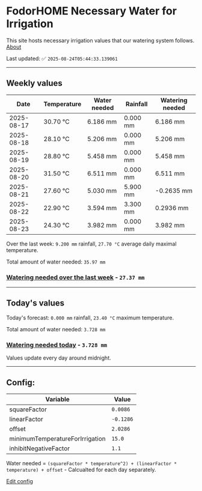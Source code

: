 # FodorHOME Necessary Water for Irrigation

This site hosts necessary irrigation values that our watering system follows. [About](https://github.com/redyau/irrigation)

Last updated: ✅ `2025-08-24T05:44:33.139061`

---

## Weekly values

| Date | Temperature | Water needed | Rainfall | Watering needed |
|-----|-----|-----|-----|-----|
| 2025-08-17 | 30.70 °C | 6.186 mm | 0.000 mm | 6.186 mm |
| 2025-08-18 | 28.10 °C | 5.206 mm | 0.000 mm | 5.206 mm |
| 2025-08-19 | 28.80 °C | 5.458 mm | 0.000 mm | 5.458 mm |
| 2025-08-20 | 31.50 °C | 6.511 mm | 0.000 mm | 6.511 mm |
| 2025-08-21 | 27.60 °C | 5.030 mm | 5.900 mm | -0.2635 mm |
| 2025-08-22 | 22.90 °C | 3.594 mm | 3.300 mm | 0.2936 mm |
| 2025-08-23 | 24.30 °C | 3.982 mm | 0.000 mm | 3.982 mm |


Over the last week: `9.200 mm` rainfall, `27.70 °C` average daily maximal temperature.

Total amount of water needed: `35.97 mm`

### [Watering needed over the last week](lastweek.txt) - `27.37 mm`

---

## Today's values

Today's forecast: `0.000 mm` rainfall, `23.40 °C` maximum temperature.

Total amount of water needed: `3.728 mm`

### [Watering needed today](today.txt) - `3.728 mm`

Values update every day around midnight.

---

## Config:

| Variable | Value |
|-----|-----|
| squareFactor | `0.0086` |
| linearFactor | `-0.1286` |
| offset | `2.0286` |
| minimumTemperatureForIrrigation | `15.0` |
| inhibitNegativeFactor | `1.1` |

Water needed = `(squareFactor * temperature^2) + (linearFactor * temperature) + offset` - Calcualted for each day separately.

[Edit config](https://github.com/RedyAu/irrigation/edit/main/config.json)
